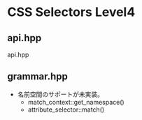 ﻿# CSS Selectors Level4

## api.hpp

api.hpp

## grammar.hpp

- 名前空間のサポートが未実装。
    - match_context::get_namespace()
	- attribute_selector::match()

